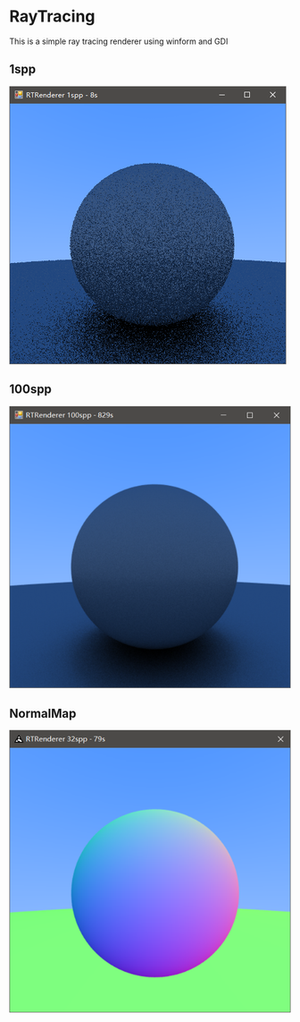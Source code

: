 # RayTracing
This is a simple ray tracing renderer using winform and GDI
## 1spp
![Screenshot](https://github.com/Asixa/RayTracing/blob/master/Assets/Screenshot3.png?raw=true "Screenshot")

## 100spp
![Screenshot](https://github.com/Asixa/RayTracing/blob/master/Assets/Screenshot2.png?raw=true "Screenshot")

## NormalMap
![Screenshot](https://github.com/Asixa/RayTracing/blob/master/Assets/Screenshot4.png?raw=true "Screenshot")
